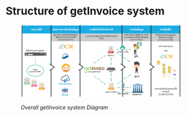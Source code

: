# Structure of getInvoice system

<figure><img src="../../.gitbook/assets/image (19).png" alt=""><figcaption><p><em>Overall getInvoice system Diagram</em></p></figcaption></figure>
